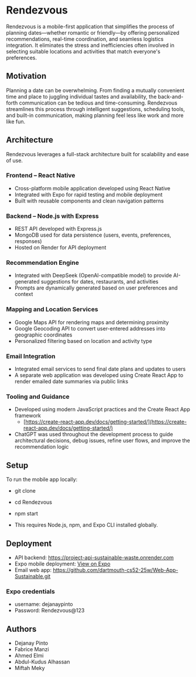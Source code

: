 # Rendezvous

Rendezvous is a mobile-first application that simplifies the process of planning dates—whether romantic or friendly—by offering personalized recommendations, real-time coordination, and seamless logistics integration. It eliminates the stress and inefficiencies often involved in selecting suitable locations and activities that match everyone's preferences.

## Motivation

Planning a date can be overwhelming. From finding a mutually convenient time and place to juggling individual tastes and availability, the back-and-forth communication can be tedious and time-consuming. Rendezvous streamlines this process through intelligent suggestions, scheduling tools, and built-in communication, making planning feel less like work and more like fun.

## Architecture

Rendezvous leverages a full-stack architecture built for scalability and ease of use.

### Frontend – React Native

- Cross-platform mobile application developed using React Native
- Integrated with Expo for rapid testing and mobile deployment
- Built with reusable components and clean navigation patterns

### Backend – Node.js with Express

- REST API developed with Express.js
- MongoDB used for data persistence (users, events, preferences, responses)
- Hosted on Render for API deployment

### Recommendation Engine

- Integrated with DeepSeek (OpenAI-compatible model) to provide AI-generated suggestions for dates, restaurants, and activities
- Prompts are dynamically generated based on user preferences and context

### Mapping and Location Services

- Google Maps API for rendering maps and determining proximity
- Google Geocoding API to convert user-entered addresses into geographic coordinates
- Personalized filtering based on location and activity type

### Email Integration

- Integrated email services to send final date plans and updates to users
- A separate web application was developed using Create React App to render emailed date summaries via public links

### Tooling and Guidance

- Developed using modern JavaScript practices and the Create React App framework
  - [https://create-react-app.dev/docs/getting-started/](https://create-react-app.dev/docs/getting-started/)
- ChatGPT was used throughout the development process to guide architectural decisions, debug issues, refine user flows, and improve the recommendation logic

## Setup

To run the mobile app locally:

- git clone 
- cd Rendezvous 
- npm start


- This requires Node.js, npm, and Expo CLI installed globally.

## Deployment

- API backend: https://project-api-sustainable-waste.onrender.com  
- Expo mobile deployment: [View on Expo](https://expo.dev/preview/update?message=clean-up%20and%20fixed%20styling&updateRuntimeVersion=1.0.0&createdAt=2025-03-14T05%3A52%3A54.719Z&slug=exp&projectId=34694a17-6315-44a0-82ad-714b9fe4fa7a&group=9ca7d351-1c95-4899-a7f3-ebd4e2f36b5a)  
- Email web app: https://github.com/dartmouth-cs52-25w/Web-App-Sustainable.git
### Expo credentials
- username: dejanaypinto
- Password: Rendezvous@123

## Authors

- Dejanay Pinto  
- Fabrice Manzi  
- Ahmed Elmi  
- Abdul-Kudus Alhassan  
- Miftah Meky